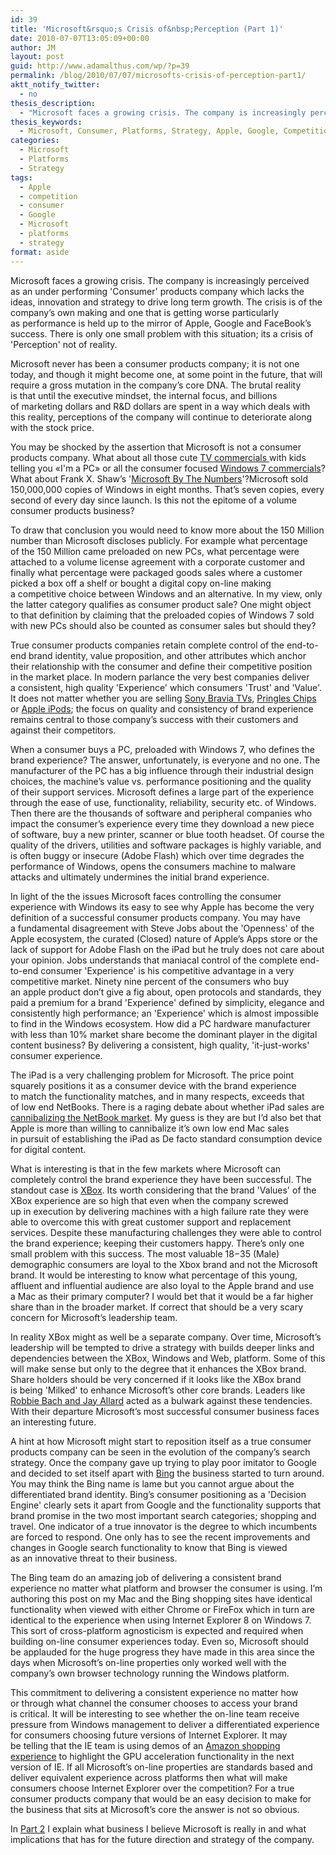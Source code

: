 ```yaml
---
id: 39
title: 'Microsoft&rsquo;s Crisis of&nbsp;Perception (Part 1)'
date: 2010-07-07T13:05:09+00:00
author: JM
layout: post
guid: http://www.adamalthus.com/wp/?p=39
permalink: /blog/2010/07/07/microsofts-crisis-of-perception-part1/
aktt_notify_twitter:
  - no
thesis_description:
  - "Microsoft faces a growing crisis. The company is increasingly perceived as an under performing 'Consumer' products company which lacks the ideas, innovation and strategy to drive long term growth. The crisis is of the company's own making and one that is getting worse particularly as performance is held up to the mirror of Apple, Google and FaceBook's success. There is only one small problem with this situation; its a crisis of 'Perception' not of reality. This article looks at the reality behind Microsoft consumer businesses addresses the strategic issues facing the company's senior leadership."
thesis_keywords:
  - Microsoft, Consumer, Platforms, Strategy, Apple, Google, Competition
categories:
  - Microsoft
  - Platforms
  - Strategy
tags:
  - Apple
  - competition
  - consumer
  - Google
  - Microsoft
  - platforms
  - strategy
format: aside
---
```

Microsoft faces a&nbsp;growing crisis. The company is&nbsp;increasingly perceived as&nbsp;an&nbsp;under performing 'Consumer' products company which lacks the ideas, innovation and strategy to&nbsp;drive long term growth. The crisis is&nbsp;of&nbsp;the company&rsquo;s own making and one that is&nbsp;getting worse particularly as&nbsp;performance is&nbsp;held up&nbsp;to&nbsp;the mirror of&nbsp;Apple, Google and FaceBook&rsquo;s success. There is&nbsp;only one small problem with this situation; its a&nbsp;crisis of 'Perception' not of&nbsp;reality.

Microsoft never has been a&nbsp;consumer products company; it&nbsp;is&nbsp;not one today, and though it&nbsp;might become one, at&nbsp;some point in&nbsp;the future, that will require a&nbsp;gross mutation in&nbsp;the company&rsquo;s core DNA. The brutal reality is&nbsp;that until the executive mindset, the internal focus, and billions of&nbsp;marketing dollars and R&D dollars are spent in&nbsp;a&nbsp;way which deals with this reality, perceptions of&nbsp;the company will continue to&nbsp;deteriorate along with the stock price.

You may be&nbsp;shocked by&nbsp;the assertion that Microsoft is&nbsp;not a&nbsp;consumer products company. What about all those cute <a title="Microsoft I'm a PC" href="http://www.youtube.com/watch?v=DtilWL4mnhI" target="_blank">TV&nbsp;commercials </a>with kids telling you &laquo;I'm a&nbsp;PC&raquo; or&nbsp;all the consumer focused <a title="Microsoft Windows 7 Videos" href="http://www.youtube.com/user/WindowsVideos" target="_blank">Windows 7 commercials</a>? What about Frank X. Shaw&rsquo;s '<a title="Microsoft By The Numbers" href="http://blogs.technet.com/b/microsoft_blog/archive/2010/06/25/microsoft-by-the-numbers.aspx" target="_blank">Microsoft By&nbsp;The Numbers</a>'?Microsoft sold 150,000,000 copies of&nbsp;Windows in&nbsp;eight months. That&rsquo;s seven copies, every second of&nbsp;every day since launch. Is&nbsp;this not the epitome of&nbsp;a&nbsp;volume consumer products business?

To&nbsp;draw that conclusion you would need to&nbsp;know more about the 150 Million number than Microsoft discloses publicly. For example what percentage of&nbsp;the 150 Million came preloaded on&nbsp;new PCs, what percentage were attached to&nbsp;a&nbsp;volume license agreement with a&nbsp;corporate customer and finally what percentage were packaged goods sales where a&nbsp;customer picked a&nbsp;box off a&nbsp;shelf or&nbsp;bought a&nbsp;digital copy on-line making a&nbsp;competitive choice between Windows and an&nbsp;alternative. In&nbsp;my&nbsp;view, only the latter category qualifies as&nbsp;consumer product sale? One might object to&nbsp;that definition by&nbsp;claiming that the preloaded copies of&nbsp;Windows 7 sold with new PCs should also be&nbsp;counted as&nbsp;consumer sales but should they?

True consumer products companies retain complete control of&nbsp;the end-to-end brand identity, value proposition, and other attributes which anchor their relationship with the consumer and define their competitive position in&nbsp;the market place. In&nbsp;modern parlance the very best companies deliver a&nbsp;consistent, high quality 'Experience' which consumers 'Trust' and 'Value'. It&nbsp;does not matter whether you are selling <a title="Sony Bravia" href="http://www.sonystyle.com/webapp/wcs/stores/servlet/CategoryDisplay?catalogId=10551&storeId=10151&categoryId=16189" target="_blank">Sony Bravia TVs</a>, <a title="Pringles" href="http://www.pringles.co.uk/en_GB/default.aspx" target="_blank">Pringles Chips</a> or <a title="Apple iPod" href="http://www.apple.com/ipod/" target="_blank">Apple iPods</a>; the focus on&nbsp;quality and consistency of&nbsp;brand experience remains central to&nbsp;those company&rsquo;s success with their customers and against their competitors.

When a&nbsp;consumer buys a&nbsp;PC, preloaded with Windows 7, who defines the brand experience? The answer, unfortunately, is&nbsp;everyone and no&nbsp;one. The manufacturer of&nbsp;the&nbsp;PC has a&nbsp;big influence through their industrial design choices, the machine&rsquo;s value vs. performance positioning and the quality of&nbsp;their support services. Microsoft defines a&nbsp;large part of&nbsp;the experience through the ease of&nbsp;use, functionality, reliability, security etc. of&nbsp;Windows. Then there are the thousands of&nbsp;software and peripheral companies who impact the consumer&rsquo;s experience every time they download a&nbsp;new piece of&nbsp;software, buy a&nbsp;new printer, scanner or&nbsp;blue tooth headset. Of&nbsp;course the quality of&nbsp;the drivers, utilities and software packages is&nbsp;highly variable, and is&nbsp;often buggy or&nbsp;insecure (Adobe Flash) which over time degrades the performance of&nbsp;Windows, opens the consumers machine to&nbsp;malware attacks and ultimately undermines the initial brand experience.

In&nbsp;light of&nbsp;the the issues Microsoft faces controlling the consumer experience with Windows its easy to&nbsp;see why Apple has become the very definition of&nbsp;a&nbsp;successful consumer products company. You may have a&nbsp;fundamental disagreement with Steve Jobs about the 'Openness' of&nbsp;the Apple ecosystem, the curated (Closed) nature of&nbsp;Apple&rsquo;s Apps store or&nbsp;the lack of&nbsp;support for Adobe Flash on&nbsp;the iPad but he&nbsp;truly does not care about your opinion. Jobs understands that maniacal control of&nbsp;the complete end-to-end consumer 'Experience' is&nbsp;his competitive advantage in&nbsp;a&nbsp;very competitive market. Ninety nine percent of&nbsp;the consumers who buy an&nbsp;apple product don&rsquo;t give a&nbsp;fig about, open protocols and standards, they paid a&nbsp;premium for a&nbsp;brand 'Experience' defined by&nbsp;simplicity, elegance and consistently high performance; an 'Experience' which is&nbsp;almost impossible to&nbsp;find in&nbsp;the Windows ecosystem. How did a&nbsp;PC hardware manufacturer with less than 10% market share become the dominant player in&nbsp;the digital content business? By&nbsp;delivering a&nbsp;consistent, high quality, 'it-just-works' consumer experience.

The iPad is&nbsp;a&nbsp;very challenging problem for Microsoft. The price point squarely positions it&nbsp;as a&nbsp;consumer device with the brand experience to&nbsp;match the functionality matches, and in&nbsp;many respects, exceeds that of&nbsp;low end NetBooks. There is&nbsp;a&nbsp;raging debate about whether iPad sales are <a title="iPad and Netbook Sales" href="http://www.siliconrepublic.com/news/article/16345/business/" target="_blank">cannibalizing the NetBook market</a>. My&nbsp;guess is&nbsp;they are but I&rsquo;d also bet that Apple is&nbsp;more than willing to&nbsp;cannibalize it&rsquo;s own low end Mac sales in&nbsp;pursuit of&nbsp;establishing the iPad as&nbsp;De&nbsp;facto standard consumption device for digital content.

What is&nbsp;interesting is&nbsp;that in&nbsp;the few markets where Microsoft can completely control the brand experience they have been successful. The standout case is <a title="XBox" href="http://www.xbox.com/en-GB/#Deeplink1" target="_blank">XBox</a>. Its worth considering that the brand 'Values' of&nbsp;the XBox experience are so&nbsp;high that even when the company screwed up&nbsp;in&nbsp;execution by&nbsp;delivering machines with a&nbsp;high failure rate they were able to&nbsp;overcome this with great customer support and replacement services. Despite these manufacturing challenges they were able to&nbsp;control the brand experience; keeping their customers happy. There&rsquo;s only one small problem with this success. The most valuable 18&minus;35 (Male) demographic consumers are loyal to&nbsp;the Xbox brand and not the Microsoft brand. It&nbsp;would be&nbsp;interesting to&nbsp;know what percentage of&nbsp;this young, affluent and influential audience are also loyal to&nbsp;the Apple brand and use a&nbsp;Mac as&nbsp;their primary computer? I&nbsp;would bet that it&nbsp;would be&nbsp;a&nbsp;far higher share than in&nbsp;the broader market. If&nbsp;correct that should be&nbsp;a&nbsp;very scary concern for Microsoft&rsquo;s leadership team.

In&nbsp;reality XBox might as&nbsp;well be&nbsp;a&nbsp;separate company. Over time, Microsoft&rsquo;s leadership will be&nbsp;tempted to&nbsp;drive a&nbsp;strategy with builds deeper links and dependencies between the XBox, Windows and Web, platform. Some of&nbsp;this will make sense but only to&nbsp;the degree that it&nbsp;enhances the XBox brand. Share holders should be&nbsp;very concerned if&nbsp;it&nbsp;looks like the XBox brand is&nbsp;being 'Milked' to&nbsp;enhance Microsoft&rsquo;s other core brands. Leaders like <a title="Microsoft Consumer Business Restructuring" href="http://www.siliconrepublic.com/news/article/16345/business/" target="_blank">Robbie Bach and Jay Allard</a> acted as&nbsp;a&nbsp;bulwark against these tendencies. With their departure Microsoft&rsquo;s most successful consumer business faces an&nbsp;interesting future.

A&nbsp;hint at&nbsp;how Microsoft might start to&nbsp;reposition itself as&nbsp;a&nbsp;true consumer products company can be&nbsp;seen in&nbsp;the evolution of&nbsp;the company&rsquo;s search strategy. Once the company gave up&nbsp;trying to&nbsp;play poor imitator to&nbsp;Google and decided to&nbsp;set itself apart with <a title="Bing!" href="http://www.bing.com" target="_blank">Bing</a> the business started to&nbsp;turn around. You may think the Bing name is&nbsp;lame but you cannot argue about the differentiated brand identity. Bing&rsquo;s consumer positioning as a 'Decision Engine' clearly sets it&nbsp;apart from Google and the functionality supports that brand promise in&nbsp;the two most important search categories; shopping and travel. One indicator of&nbsp;a&nbsp;true innovator is&nbsp;the degree to&nbsp;which incumbents are forced to&nbsp;respond. One only has to&nbsp;see the recent improvements and changes in&nbsp;Google search functionality to&nbsp;know that Bing is&nbsp;viewed as&nbsp;an&nbsp;innovative threat to&nbsp;their business.

The Bing team do&nbsp;an&nbsp;amazing job of&nbsp;delivering a&nbsp;consistent brand experience no&nbsp;matter what platform and browser the consumer is&nbsp;using. I&rsquo;m authoring this post on&nbsp;my&nbsp;Mac and the Bing shopping sites have identical functionality when viewed with either Chrome or&nbsp;FireFox which in&nbsp;turn are identical to&nbsp;the experience when using Internet Explorer 8 on&nbsp;Windows 7. This sort of&nbsp;cross-platform agnosticism is&nbsp;expected and required when building on-line consumer experiences today. Even so, Microsoft should be&nbsp;applauded for the huge progress they have made in&nbsp;this area since the days when Microsoft&rsquo;s on-line properties only worked well with the company&rsquo;s own browser technology running the Windows platform.

This commitment to&nbsp;delivering a&nbsp;consistent experience no&nbsp;matter how or&nbsp;through what channel the consumer chooses to&nbsp;access your brand is&nbsp;critical. It&nbsp;will be&nbsp;interesting to&nbsp;see whether the on-line team receive pressure from Windows management to&nbsp;deliver a&nbsp;differentiated experience for consumers choosing future versions of&nbsp;Internet Explorer. It&nbsp;may be&nbsp;telling that the&nbsp;IE team is&nbsp;using demos of&nbsp;an <a title="IE 9 GPU Amazon Shopping Experience Demo" href="http://msdnrss.thecoderblogs.com/2010/07/06/a-gpu-powered-shopping-experience-with-amazoncom/" target="_blank">Amazon shopping experience</a> to&nbsp;highlight the GPU acceleration functionality in&nbsp;the next version of&nbsp;IE. If&nbsp;all Microsoft&rsquo;s on-line properties are standards based and deliver equivalent experience across platforms then what will make consumers choose Internet Explorer over the competition? For a&nbsp;true consumer products company that would be&nbsp;an&nbsp;easy decision to&nbsp;make for the business that sits at&nbsp;Microsoft&rsquo;s core the answer is&nbsp;not so&nbsp;obvious.

In <a title="Part 2" href="http://www.adamalthus.com/2010/07/microsofts-crisis-of-perception-part2/" target="_self">Part 2</a> I&nbsp;explain what business I&nbsp;believe Microsoft is&nbsp;really in&nbsp;and what implications that has for the future direction and strategy of&nbsp;the company.